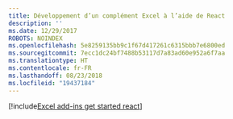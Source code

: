 ```yaml
---
title: Développement d’un complément Excel à l’aide de React
description: ''
ms.date: 12/29/2017
ROBOTS: NOINDEX
ms.openlocfilehash: 5e8259135bb9c1f67d417261c6315bbb7e6800ed
ms.sourcegitcommit: 7ecc1dc24bf7488b53117d7a83ad60e952a6f7aa
ms.translationtype: HT
ms.contentlocale: fr-FR
ms.lasthandoff: 08/23/2018
ms.locfileid: "19437184"
---
```

[!include[Excel add-ins get started react](../includes/file-get-started-excel-react.md)]
